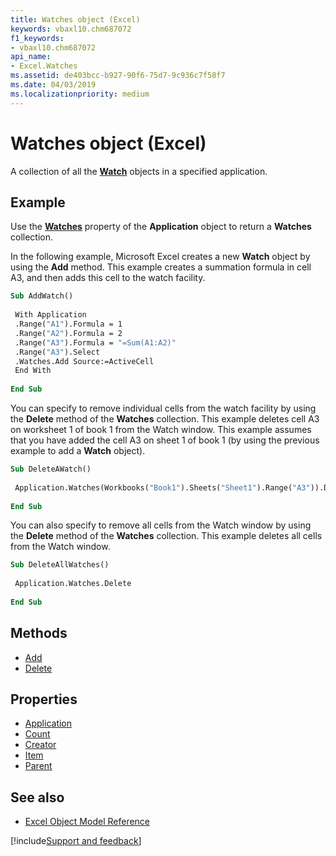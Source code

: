 ```yaml
---
title: Watches object (Excel)
keywords: vbaxl10.chm687072
f1_keywords:
- vbaxl10.chm687072
api_name:
- Excel.Watches
ms.assetid: de403bcc-b927-90f6-75d7-9c936c7f58f7
ms.date: 04/03/2019
ms.localizationpriority: medium
---
```



# Watches object (Excel)

A collection of all the **[Watch](Excel.Watches.md)** objects in a specified application.


## Example

Use the **[Watches](Excel.Application.Watches.md)** property of the **Application** object to return a **Watches** collection.

In the following example, Microsoft Excel creates a new **Watch** object by using the **Add** method. This example creates a summation formula in cell A3, and then adds this cell to the watch facility.

```vb
Sub AddWatch() 
 
 With Application 
 .Range("A1").Formula = 1 
 .Range("A2").Formula = 2 
 .Range("A3").Formula = "=Sum(A1:A2)" 
 .Range("A3").Select 
 .Watches.Add Source:=ActiveCell 
 End With 
 
End Sub
```

You can specify to remove individual cells from the watch facility by using the **Delete** method of the **Watches** collection. This example deletes cell A3 on worksheet 1 of book 1 from the Watch window. This example assumes that you have added the cell A3 on sheet 1 of book 1 (by using the previous example to add a **Watch** object).

```vb
Sub DeleteAWatch() 
 
 Application.Watches(Workbooks("Book1").Sheets("Sheet1").Range("A3")).Delete 
 
End Sub
```

You can also specify to remove all cells from the Watch window by using the **Delete** method of the **Watches** collection. This example deletes all cells from the Watch window.

```vb
Sub DeleteAllWatches() 
 
 Application.Watches.Delete 
 
End Sub
```

## Methods

- [Add](Excel.Watches.Add.md)
- [Delete](Excel.Watches.Delete.md)

## Properties

- [Application](Excel.Watches.Application.md)
- [Count](Excel.Watches.Count.md)
- [Creator](Excel.Watches.Creator.md)
- [Item](Excel.Watches.Item.md)
- [Parent](Excel.Watches.Parent.md)

## See also

- [Excel Object Model Reference](overview/Excel/object-model.md)

[!include[Support and feedback](~/includes/feedback-boilerplate.md)]